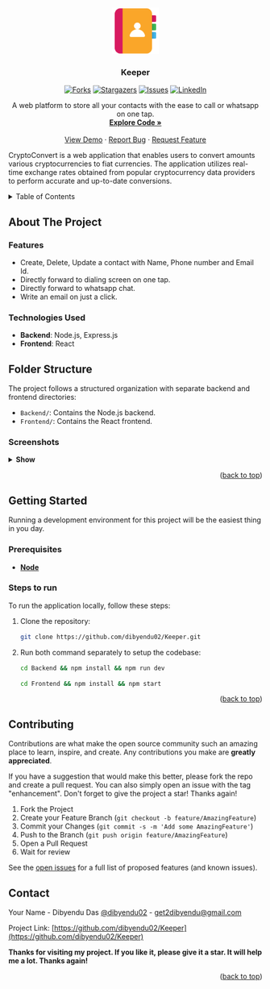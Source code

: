 <a name="readme-top"></a>

<!-- PROJECT LOGO -->
<br />
<div align="center">

  <a href="https://github.com/dibyendu02/Keeper">
    <img src="./Frontend/public/contacts.png" alt="Logo" width="92" height="92">
  </a>

<h3 align="center">Keeper</h3>

[![Forks][forks-shield]][forks-url]
[![Stargazers][stars-shield]][stars-url]
[![Issues][issues-shield]][issues-url]
[![LinkedIn][linkedin-shield]][linkedin-url]

<p align="center">
   A web platform to store all your contacts with the ease to call or whatsapp on one tap.
   <br />
   <a href="https://github.com/dibyendu02/keeper"><strong>Explore Code »</strong></a>
   <br />
   <br />
   <a href="https://keeperlive.vercel.app/" target="_blank" rel="noopener noreferrer" >View Demo</a>
   ·
   <a href="https://github.com/dibyendu02/keeper/issues">Report Bug</a>
   ·
   <a href="https://github.com/dibyendu02/keeper/
issues">Request Feature</a>
 </p>
</div>

CryptoConvert is a web application that enables users to convert amounts various cryptocurrencies to fiat currencies. The application utilizes real-time exchange rates obtained from popular cryptocurrency data providers to perform accurate and up-to-date conversions.

<!-- TABLE OF CONTENTS -->
<details>
  <summary>Table of Contents</summary>
  <ol>
    <li>
      <a href="#about-the-project">About The Project</a>
      <ul>
        <li><a href="#features">Feautures</a></li>
      </ul>
      <ul>
        <li><a href="#technologies-i-used">Technologies I Used</a></li>
      </ul>
      <ul>
        <li><a href="#folder-structure">Folder Structure</a></li>
      </ul>
      <ul>
        <li><a href="#screenshots">Screenshots</a></li>
      </ul>
    </li>
    <li>
      <a href="#getting-started">Getting Started</a>
      <ul>
        <li><a href="#prerequisites">Prerequisites</a></li>
        <li><a href="#steps-to-run">Steps to run</a></li>
      </ul>
    </li>
    <li><a href="#contributing">Contributing</a></li>
    <li><a href="#contact">Contact</a></li>
  </ol>
</details>

<!-- ABOUT THE PROJECT -->

## About The Project

### Features

- Create, Delete, Update a contact with Name, Phone number and Email Id.
- Directly forward to dialing screen on one tap.
- Directly forward to whatsapp chat.
- Write an email on just a click.

### Technologies Used

- **Backend**: Node.js, Express.js
- **Frontend**: React

## Folder Structure

The project follows a structured organization with separate backend and frontend directories:

- `Backend/`: Contains the Node.js backend.
- `Frontend/`: Contains the React frontend.

<!-- ### Packages I Used

1. "tailwindcss"
2. "vite"
3. "jest"
4. "nodemon"
5. "supertest"
6. "lucid-react"
7. "shadcn/ui" -->

### Screenshots

<details>
   <summary><strong>Show</strong> </summary>

  <div style="text-align: center;"> <strong><i>Contact Page</i></strong></div>

![Mobile View](screenshots/keepr1.jpg "Contact Page")

  <div style="text-align: center;"> <strong><i>Home Page</i></strong></div>

![Desktop View](screenshots/keeper2.jpg "Home Page")

</details>

<p align="right">(<a href="#readme-top">back to top</a>)</p>

<!-- GETTING STARTED -->

## Getting Started

Running a development environment for this project will be the easiest thing in you day.

### Prerequisites

- [**Node**](https://nodejs.org/en/)

### Steps to run

To run the application locally, follow these steps:

1. Clone the repository:

   ```bash
   git clone https://github.com/dibyendu02/Keeper.git
   ```

2. Run both command separately to setup the codebase:

   ```bash
   cd Backend && npm install && npm run dev
   ```

   ```bash
   cd Frontend && npm install && npm start
   ```

<!-- - or Use Docker Compose

  ```bash
  docker compose up
  ```

- or Run the following command to start using `concurrently`

  ```zsh
  chmod +x quickStart.sh
  /.quickStart.sh
  ```

<br />

> If any issue occured ... -->

<p align="right">(<a href="#readme-top">back to top</a>)</p>

<!-- CONTRIBUTING -->

## Contributing

Contributions are what make the open source community such an amazing place to learn, inspire, and create. Any contributions you make are **greatly appreciated**.

If you have a suggestion that would make this better, please fork the repo and create a pull request. You can also simply open an issue with the tag "enhancement".
Don't forget to give the project a star! Thanks again!

1. Fork the Project
2. Create your Feature Branch (`git checkout -b feature/AmazingFeature`)
3. Commit your Changes (`git commit -s -m 'Add some AmazingFeature'`)
4. Push to the Branch (`git push origin feature/AmazingFeature`)
5. Open a Pull Request
6. Wait for review

See the [open issues](https://github.com/dibyendu02/Keeper/issues) for a full list of proposed features (and known issues).

<!-- CONTACT -->

## Contact

Your Name - Dibyendu Das [@dibyendu02](https://twitter.com/dasdibyenduu) - [get2dibyendu@gmail.com](mailto:get2dibyendu@gmail.com)

Project Link: [https://github.com/dibyendu02/Keeper](https://github.com/dibyendu02/Keeper)

**Thanks for visiting my project. If you like it, please give it a star. It will help me a lot. Thanks again!**

<p align="right">(<a href="#readme-top">back to top</a>)</p>

<!-- MARKDOWN LINKS & IMAGES -->
<!-- https://www.markdownguide.org/basic-syntax/#reference-style-links -->

[forks-shield]: https://img.shields.io/github/forks/dibyendu02/Keeper?style=for-the-badge
[forks-url]: https://github.com/dibyendu02/Keeper/fork
[stars-shield]: https://img.shields.io/github/stars/dibyendu02/Keeper?style=for-the-badge
[stars-url]: https://github.com/dibyendu02/Keeper/stargazers
[issues-shield]: https://img.shields.io/github/issues/dibyendu02/Keeper?style=for-the-badge
[issues-url]: https://github.com/dibyendu02/Keeper/issues
[linkedin-shield]: https://img.shields.io/badge/-LinkedIn-black.svg?style=for-the-badge&logo=linkedin&colorB=555
[linkedin-url]: https://linkedin.com/in/dibyendu02
[React.dev]: https://img.shields.io/badge/React-2496ed?style=for-the-badge&logo=react&logoColor=white
[React-url]: https://www.docker.com/
[Express.com]: https://img.shields.io/badge/Express-2496ed?style=for-the-badge&logo=express&logoColor=white
[Express-url]: https://www.docker.com/
[Node.com]: https://img.shields.io/badge/Nodejs-2496ed?style=for-the-badge&logo=nodejs&logoColor=white
[Node-url]: https://www.docker.com/
